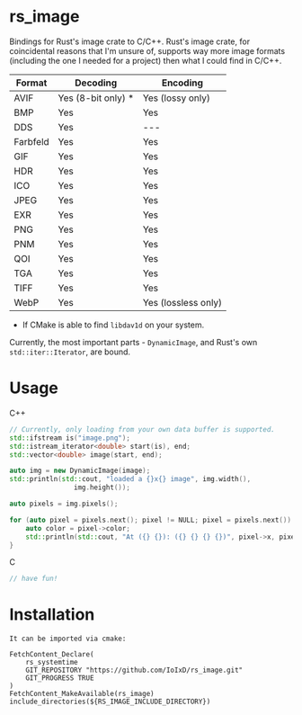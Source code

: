 # rs_image

Bindings for Rust's image crate to C/C++. Rust's image crate, for coincidental reasons that I'm unsure of, supports way more image formats (including the one I needed for a project) then what I could find in C/C++. 

| Format | Decoding | Encoding |
| -------- | -------- | -------- | 
| AVIF | Yes (8-bit only) * | Yes (lossy only) |
| BMP | Yes | Yes |
| DDS | Yes | --- |
| Farbfeld | Yes | Yes |
| GIF | Yes | Yes |
| HDR | Yes | Yes |
| ICO | Yes | Yes |
| JPEG | Yes | Yes |
| EXR | Yes | Yes |
| PNG | Yes | Yes |
| PNM | Yes | Yes |
| QOI | Yes | Yes |
| TGA | Yes | Yes
| TIFF | Yes | Yes |
| WebP | Yes | Yes (lossless only) |

* If CMake is able to find `libdav1d` on your system.

Currently, the most important parts - `DynamicImage`, and Rust's own `std::iter::Iterator`, are bound. 

# Usage

C++
```cxx
// Currently, only loading from your own data buffer is supported.
std::ifstream is("image.png");
std::istream_iterator<double> start(is), end;
std::vector<double> image(start, end);

auto img = new DynamicImage(image);
std::println(std::cout, "loaded a {}x{} image", img.width(),
                img.height());

auto pixels = img.pixels();

for (auto pixel = pixels.next(); pixel != NULL; pixel = pixels.next()) {
    auto color = pixel->color;
    std::println(std::cout, "At ({} {}): ({} {} {} {})", pixel->x, pixel->y,color.r,color.g,color.b,color.a);
}
```

C
```c
// have fun!
```

# Installation
```
It can be imported via cmake:

FetchContent_Declare(
    rs_systemtime
    GIT_REPOSITORY "https://github.com/IoIxD/rs_image.git"
    GIT_PROGRESS TRUE
)
FetchContent_MakeAvailable(rs_image)
include_directories(${RS_IMAGE_INCLUDE_DIRECTORY})
```